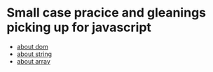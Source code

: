 # Small case pracice and gleanings picking up for javascript
- [about dom](/js-abc/dom-operation.html)
- [about string](/js-abc/string-usage.html)
- [about array](/js-abc/array-usage.html)
